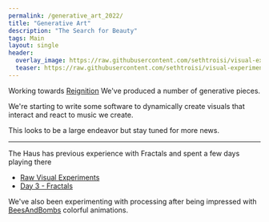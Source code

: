 ```yaml
---
permalink: /generative_art_2022/
title: "Generative Art"
description: "The Search for Beauty"
tags: Main
layout: single
header:
  overlay_image: https://raw.githubusercontent.com/sethtroisi/visual-experiments/main/day3/Blue%20Ball.png
  teaser: https://raw.githubusercontent.com/sethtroisi/visual-experiments/main/day3/Blue%20Ball.png
---
```


Working towards [Reignition](/events/reignition/) We've produced a number of generative pieces.

We're starting to write some software to dynamically create visuals that interact and react to music we create.

This looks to be a large endeavor but stay tuned for more news.

---

The Haus has previous experience with Fractals and spent a few days playing there

* [Raw Visual Experiments](https://github.com/sethtroisi/visual-experiments/)
* [Day 3 - Fractals](https://github.com/sethtroisi/visual-experiments/tree/main/day3)


We've also been experimenting with processing after being impressed with [BeesAndBombs](https://twitter.com/beesandbombs) colorful animations.
